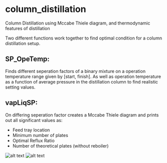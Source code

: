# column_distillation
Column Distillation using Mccabe Thiele diagram, and thermodynamic features of distillation

Two different functions work together to find optimal condition for a column distillation setup.

## SP_OpeTemp:
Finds different seperation factors of a binary mixture on a operation temperature range given by [start, finish].
As well as operation temperature as a function of average pressure in the distillation column to find realistic setting values.

## vapLiqSP:
On differing seperation factor creates a Mccabe Thiele diagram and prints out all significant values as:  
* Feed tray location
* Minimum number of plates
* Optimal Reflux Ratio
* Number of theoretical plates (without reboiler)

![alt text](https://github.com/CurrencyFinn/column_distillation/Figure_1.png?raw=true)
![alt text](https://github.com/CurrencyFinn/column_distillation/Figure_2.png?raw=true)
